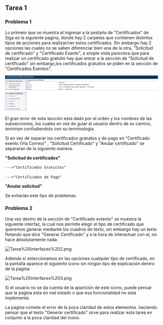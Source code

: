 ## **Tarea 1**
### **Problema 1**

Lo primero que se muestra al ingresar a la pestaña de "Certificados" de Siga es la siguiente pagina, donde hay 2 carpetas que contienen distintos tipos de acciones para realizar/ver estos certificados. Sin embargo hay 2 opciones las cuales no se saben diferenciar bien una de la otra, "Solicitud de certificado" y "Certificado Exento", a simple vista pareciera que para realizar un certificado gratuito hay que entrar a la sección de "Solicitud de certificado" sin embargo,los certificados gratuitos se piden en la sección de "Certificados Exentos".


![Tarea%20interfaces%201.png](TareaInterfacez1.png)

El gran error de esta sección esta dado por el orden y los nombres de las subsecciones, los cuales en vez de guiar al usuario dentro de su camino, terminan confudiendolo con su terminologia. 

Si en vez de separar los certificados gratuitos y de pago en "Certificado exento (Vía Correo)" , "Solicitud Certificado" y "Anular certificado" se separaran de la siguiente manera.



**"Solicitud de certificados"**

    --->"Certificados Gratuitos"

    --->"Certificados de Pago"

**"Anular solicitud"**



Se evitarian este tipo de problemas.

### **Problema 2** 

Una vez dentro de la sección de "Certificado extento" se muestra la siguiente interfaz, la cual nos permite elegir el tipo de certificado que queremos generar mediante los cuadros de texto, sin embargo hay un texto flotando que dice "Generar Certificado" y a la hora de interactuar con el, no hace absolutamente nada. 

![Tarea%20interfaces%202.png](attachment:Tarea%20interfaces%202.png)

Además si seleccionamos en las opciones cualquier tipo de certificado, en la pantalla aparece el siguiente icono sin ningún tipo de explicación dentro de la pagina

![Tarea%20interfaces%203.png](attachment:Tarea%20interfaces%203.png)

Si el usuario no se da cuenta de la aparición de este icono, puede pensar que la pagina esta en mal estado o que esa funcionalidad no esta implementa.

La pagina comete el error de la poca claridad de estos elementos. haciendo pensar que el texto "Generar certificado" sirve para realizar esta tarea en conjunto a la poca claridad del icono.


